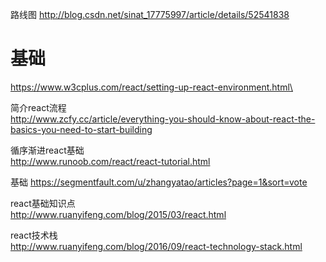 

路线图
http://blog.csdn.net/sinat_17775997/article/details/52541838

# 基础

https://www.w3cplus.com/react/setting-up-react-environment.html\

简介react流程\
http://www.zcfy.cc/article/everything-you-should-know-about-react-the-basics-you-need-to-start-building

循序渐进react基础\
http://www.runoob.com/react/react-tutorial.html

基础
https://segmentfault.com/u/zhangyatao/articles?page=1&sort=vote

react基础知识点\
http://www.ruanyifeng.com/blog/2015/03/react.html


react技术栈\
http://www.ruanyifeng.com/blog/2016/09/react-technology-stack.html